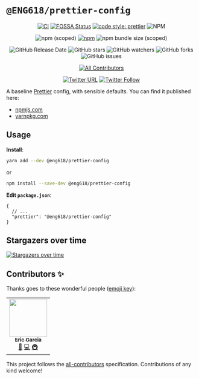 # `@ENG618/prettier-config`

<div align="center">

<!-- Build and release -->

[![CI](https://github.com/ENG618/prettier-config/actions/workflows/ci.yml/badge.svg)](https://github.com/ENG618/prettier-config/actions/workflows/ci.yml)
[![FOSSA Status](https://app.fossa.com/api/projects/custom%2B20755%2Fgit%40github.com%3AENG618%2Fprettier-config.git.svg?type=shield)](https://app.fossa.com/projects/custom%2B20755%2Fgit%40github.com%3AENG618%2Fprettier-config.git?ref=badge_shield)
[![code style: prettier](https://img.shields.io/badge/code_style-prettier-ff69b4.svg?style=flat)](https://github.com/prettier/prettier)
![NPM](https://img.shields.io/npm/l/@eng618/prettier-config)

<!-- NPM info -->

![npm (scoped)](https://img.shields.io/npm/v/@eng618/prettier-config)
[![npm](https://img.shields.io/npm/dt/@eng618/prettier-config)](https://www.npmjs.com/package/@eng618/prettier-config)
![npm bundle size (scoped)](https://img.shields.io/bundlephobia/min/@eng618/prettier-config)

<!-- GitHub -->

![GitHub Release Date](https://img.shields.io/github/release-date/eng618/prettier-config)
![GitHub stars](https://img.shields.io/github/stars/eng618/prettier-config?style=social)
![GitHub watchers](https://img.shields.io/github/watchers/eng618/prettier-config?style=social)
![GitHub forks](https://img.shields.io/github/forks/eng618/prettier-config?style=social)
![GitHub issues](https://img.shields.io/github/issues/eng618/prettier-config)

<!-- ALL-CONTRIBUTORS-BADGE:START - Do not remove or modify this section -->

[![All Contributors](https://img.shields.io/badge/all_contributors-1-orange.svg?style=flat-square)](#contributors-)

<!-- ALL-CONTRIBUTORS-BADGE:END -->

<!-- Social -->

[![Twitter URL](https://img.shields.io/twitter/url?style=social&url=https%3A%2F%2Ftwitter.com%2Fgarciaericn)](https://twitter.com/intent/tweet?screen_name=garciaericn&ref_src=twsrc%5Etfw)
[![Twitter Follow](https://img.shields.io/twitter/follow/garciaericn?style=social)](https://twitter.com/garciaericn?ref_src=twsrc%5Etfw)

</div>

A baseline [Prettier](https://prettier.io) config, with sensible defaults. You can find it published here:

- [npmjs.com](https://www.npmjs.com/package/@eng618/prettier-config)
- [yarnpkg.com](https://yarnpkg.com/package/@eng618/prettier-config)

## Usage

**Install**:

```bash
yarn add --dev @eng618/prettier-config
```

or

```bash
npm install --save-dev @eng618/prettier-config 
```

**Edit `package.json`**:

```jsonc
{
  // ...
  "prettier": "@eng618/prettier-config"
}
```

## Stargazers over time

[![Stargazers over time](https://starchart.cc/ENG618/prettier-config.svg)](https://starchart.cc/ENG618/prettier-config)

## Contributors ✨

Thanks goes to these wonderful people ([emoji key](https://allcontributors.org/docs/en/emoji-key)):

<!-- ALL-CONTRIBUTORS-LIST:START - Do not remove or modify this section -->
<!-- prettier-ignore-start -->
<!-- markdownlint-disable -->
<table>
  <tr>
    <td align="center"><a href="https://github.com/ENG618"><img src="https://avatars3.githubusercontent.com/u/3827863?v=4?s=100" width="100px;" alt=""/><br /><sub><b>Eric Garcia</b></sub></a><br /><a href="https://github.com/ENG618/prettier-config/commits?author=ENG618" title="Documentation">📖</a> <a href="https://github.com/ENG618/prettier-config/commits?author=ENG618" title="Code">💻</a> <a href="#infra-ENG618" title="Infrastructure (Hosting, Build-Tools, etc)">🚇</a></td>
  </tr>
</table>

<!-- markdownlint-restore -->
<!-- prettier-ignore-end -->

<!-- ALL-CONTRIBUTORS-LIST:END -->

This project follows the [all-contributors](https://github.com/all-contributors/all-contributors) specification. Contributions of any kind welcome!
